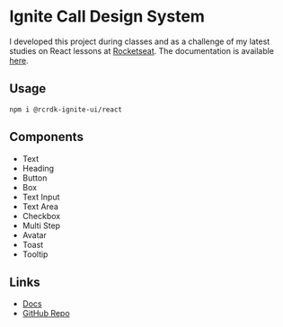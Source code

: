 # Ignite Call Design System
I developed this project during classes and as a challenge of my latest studies on React lessons at [Rocketseat](https://www.rocketseat.com.br). The documentation is available [here](https://rcrdk.github.io/design-system-ignite/).

## Usage
```shell
npm i @rcrdk-ignite-ui/react
```

## Components
- Text
- Heading
- Button
- Box
- Text Input
- Text Area
- Checkbox
- Multi Step
- Avatar
- Toast
- Tooltip

## Links
- [Docs](https://rcrdk.github.io/design-system-ignite/)
- [GitHub Repo]()